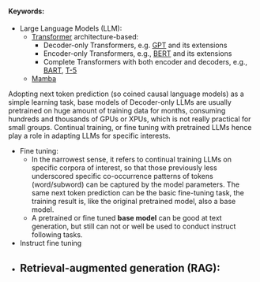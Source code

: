 #### Keywords:
- Large Language Models (LLM): 
	- [Transformer](https://arxiv.org/abs/1706.03762) architecture-based:
		- Decoder-only Transformers, e.g. [GPT](https://paperswithcode.com/paper/improving-language-understanding-by) and its extensions
		- Encoder-only Transformers, e.g., [BERT](https://arxiv.org/abs/1810.04805) and its extensions
		- Complete Transformers with both encoder and decoders, e.g., [BART](https://arxiv.org/abs/1910.13461), [T-5](https://arxiv.org/abs/1910.10683)
	- [Mamba](https://arxiv.org/abs/2312.00752)
	
Adopting next token prediction (so coined causal language models) as a simple learning task, base models of Decoder-only LLMs are usually pretrained on huge amount of  training data for months, consuming hundreds and thousands of GPUs or XPUs, which is not really practical for small groups.   Continual training, or fine tuning with pretrained LLMs hence play a role in adapting LLMs for specific interests. 
- Fine tuning:
	- In the narrowest sense, it refers to continual training LLMs on specific corpora of interest, so that those previously less underscored specific co-occurrence patterns of tokens (word/subword) can be captured by the model parameters. The same next token prediction can be the basic fine-tuning task, the training result is, like the original pretrained model, also a base model. 
	- A pretrained or fine tuned __base model__ can be good at text generation, but still can not or well be used to conduct instruct following tasks.   
- Instruct fine tuning
- Retrieval-augmented generation (RAG):
	- 


<!--stackedit_data:
eyJoaXN0b3J5IjpbMTI1NzkyNzgwMSwtMTYyNzQyODcsMTg3OD
AxNTc1NiwtMjA4ODc0NjYxMl19
-->